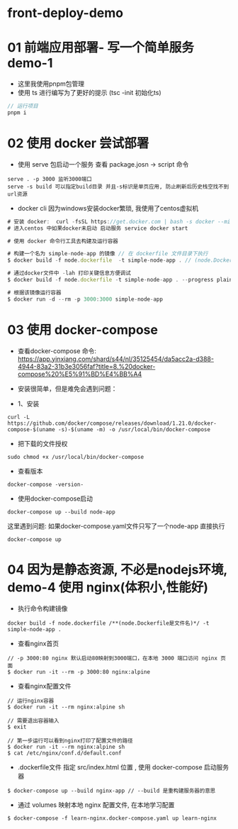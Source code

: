 # front-deploy-demo

# 01 前端应用部署- 写一个简单服务 demo-1

- 这里我使用pnpm包管理
- 使用 ts 进行编写为了更好的提示 (tsc -init 初始化ts)

```javascript
// 运行项目
pnpm i
```

# 02 使用 docker 尝试部署

- 使用 serve 包启动一个服务 查看 package.josn -> script 命令
```
serve . -p 3000 监听3000端口
serve -s build 可以指定build目录 并且-s标识是单页应用, 防止刷新后历史栈空找不到url资源
```

- docker cli 因为windows安装docker繁琐, 我使用了centos虚拟机
```javascript
# 安装 docker:  curl -fsSL https://get.docker.com | bash -s docker --mirror Aliyun
# 进入centos 中如果docker未启动 启动服务 service docker start

# 使用 docker 命令行工具去构建及运行容器

# 构建一个名为 simple-node-app 的镜像 // 在 dockerfile 文件目录下执行
$ docker build -f node.dockerfile  -t simple-node-app . // (node.Dockerfile是文件名)

# 通过docker文件中 -lah 打印关键信息方便调试
$ docker build -f node.dockerfile -t simple-node-app . --progress plain --no-cache .

# 根据该镜像运行容器
$ docker run -d --rm -p 3000:3000 simple-node-app
```

# 03 使用 docker-compose 
- 查看docker-compose 命令:
https://app.yinxiang.com/shard/s44/nl/35125454/da5acc2a-d388-4944-83a2-31b3e3056faf?title=8.%20docker-compose%20%E5%91%BD%E4%BB%A4

- 安装很简单，但是难免会遇到问题：
- 1、安装
```
curl -L https://github.com/docker/compose/releases/download/1.21.0/docker-compose-$(uname -s)-$(uname -m) -o /usr/local/bin/docker-compose
```

- 把下载的文件授权
```
sudo chmod +x /usr/local/bin/docker-compose
```

- 查看版本
```
docker-compose -version- 
```
- 使用docker-compose启动
```
docker-compose up --build node-app
```

这里遇到问题: 如果docker-compose.yaml文件只写了一个node-app 直接执行 
```
docker-compose up
```

# 04 因为是静态资源, 不必是nodejs环境, demo-4 使用 nginx(体积小,性能好)
- 执行命令构建镜像
```
docker build -f node.dockerfile /**(node.Dockerfile是文件名)*/ -t simple-node-app .
```

- 查看nginx首页
```
// -p 3000:80 nginx 默认启动80映射到3000端口，在本地 3000 端口访问 nginx 页面 
$ docker run -it --rm -p 3000:80 nginx:alpine
```
- 查看nginx配置文件
```
// 运行nginx容器 
$ docker run -it --rm nginx:alpine sh

// 需要退出容器输入 
$ exit

// 第一步运行可以看到nginx打印了配置文件的路径
$ docker run -it --rm nginx:alpine sh
$ cat /etc/nginx/conf.d/default.conf
```

- .dockerfile文件 指定 src/index.html 位置 , 使用 docker-compose 启动服务器
```
$ docker-compose up --build nginx-app // --build 是重构建服务器的意思
``` 

- 通过 volumes 映射本地 nginx 配置文件, 在本地学习配置

```
$ docker-compose -f learn-nginx.docker-compose.yaml up learn-nginx
```